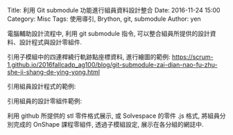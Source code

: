Title: 利用 Git submodule 功能進行組員資料設計整合
Date: 2016-11-24 15:00
Category: Misc
Tags: 使用導引, Brython, git, submodule
Author: yen

電腦輔助設計流程中, 利用 git submodule 指令, 可以整合組員所提供的設計資料、設計程式與設計零組件.

<!-- PELICAN_END_SUMMARY -->

引用子模組中的四連桿繞行軌跡點座標資料, 進行繪圖的範例: <a href="https://scrum-1.github.io/2016fallcadp_ag100/blog/git-submodule-zai-dian-nao-fu-zhu-she-ji-shang-de-ying-yong.html">https://scrum-1.github.io/2016fallcadp_ag100/blog/git-submodule-zai-dian-nao-fu-zhu-she-ji-shang-de-ying-yong.html</a>

引用組員設計程式的範例:

引用組員的設計零組件範例:

利用 github 所提供的 stl 零件格式展示, 或 Solvespace 的零件 .js 格式, 將組員分別完成的 OnShape 課程零組件, 透過子模組設定, 展示在各分組的網誌中.